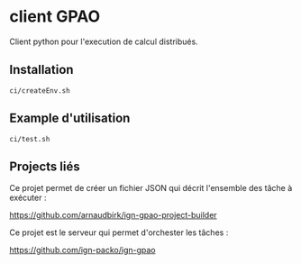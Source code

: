 # client GPAO

Client python pour l'execution de calcul distribués.

## Installation 
```
ci/createEnv.sh
```

## Example d'utilisation
```
ci/test.sh
```

## Projects liés

Ce projet permet de créer un fichier JSON qui décrit l'ensemble des tâche à exécuter :

https://github.com/arnaudbirk/ign-gpao-project-builder


Ce projet est le serveur qui permet d'orchester les tâches :

https://github.com/ign-packo/ign-gpao


